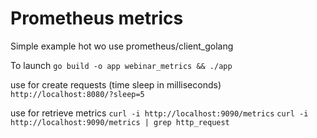 # Prometheus metrics

Simple example hot wo use prometheus/client_golang


To launch
`go build -o app webinar_metrics && ./app`

use for create requests (time sleep in milliseconds)
`http://localhost:8080/?sleep=5`

use for retrieve metrics
`curl -i http://localhost:9090/metrics`
`curl -i http://localhost:9090/metrics | grep http_request`